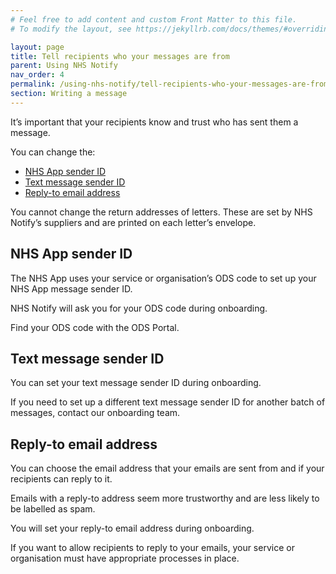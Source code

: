 ```yaml
---
# Feel free to add content and custom Front Matter to this file.
# To modify the layout, see https://jekyllrb.com/docs/themes/#overriding-theme-defaults

layout: page
title: Tell recipients who your messages are from
parent: Using NHS Notify
nav_order: 4
permalink: /using-nhs-notify/tell-recipients-who-your-messages-are-from
section: Writing a message
---
```


It’s important that your recipients know and trust who has sent them a message.

You can change the:

- [NHS App sender ID](#nhs-app-sender-id)
- [Text message sender ID](#text-message-sender-id)
- [Reply-to email address](#reply-to-email-address)

You cannot change the return addresses of letters. These are set by NHS Notify’s suppliers and are printed on each letter’s envelope.

## NHS App sender ID

The NHS App uses your service or organisation’s ODS code to set up your NHS App message sender ID.

NHS Notify will ask you for your ODS code during onboarding.

Find your ODS code with the ODS Portal.

## Text message sender ID

You can set your text message sender ID during onboarding.

If you need to set up a different text message sender ID for another batch of messages, contact our onboarding team.

## Reply-to email address

You can choose the email address that your emails are sent from and if your recipients can reply to it.

Emails with a reply-to address seem more trustworthy and are less likely to be labelled as spam.

You will set your reply-to email address during onboarding.

If you want to allow recipients to reply to your emails, your service or organisation must have appropriate processes in place.
